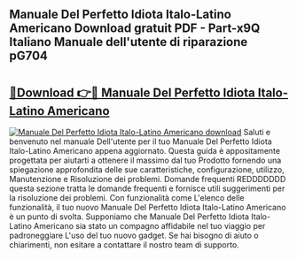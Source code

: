 ## Manuale Del Perfetto Idiota Italo-Latino Americano Download gratuit PDF - Part-x9Q Italiano Manuale dell'utente di riparazione pG704

# <h2><a href="http://dfarnp.blite.top/?on=Manuale+Del+Perfetto+Idiota+Italo-Latino+Americano">🔗Download 👉🔴 Manuale Del Perfetto Idiota Italo-Latino Americano</a></h2>

[![Manuale Del Perfetto Idiota Italo-Latino Americano download](https://i.imgur.com/lujVjoI.png)](http://dfarnp.blite.top/?on=Manuale+Del+Perfetto+Idiota+Italo-Latino+Americano)
Saluti e benvenuto nel manuale Dell'utente per il tuo Manuale Del Perfetto Idiota Italo-Latino Americano appena aggiornato. Questa guida è appositamente progettata per aiutarti a ottenere il massimo dal tuo Prodotto fornendo una spiegazione approfondita delle sue caratteristiche, configurazione, utilizzo, Manutenzione e Risoluzione dei problemi. Domande frequenti REDDDDDDD questa sezione tratta le domande frequenti e fornisce utili suggerimenti per la risoluzione dei problemi. Con funzionalità come L'elenco delle funzionalità, il tuo nuovo Manuale Del Perfetto Idiota Italo-Latino Americano è un punto di svolta. Supponiamo che Manuale Del Perfetto Idiota Italo-Latino Americano sia stato un compagno affidabile nel tuo viaggio per padroneggiare L'uso del tuo nuovo gadget. Se hai bisogno di aiuto o chiarimenti, non esitare a contattare il nostro team di supporto.
